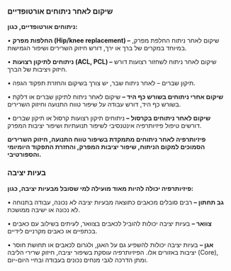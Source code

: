 ### שיקום לאחר ניתוחים אורטופדיים
**ניתוחים אורטופדיים, כגון:**

•	**החלפות מפרק (Hip/knee replacement) –** שיקום לאחר ניתוח החלפת מפרק, במיוחד במקרים של ברך או ירך, דורש חיזוק השרירים ושיפור הגמישות.

•	**ניתוחים לתיקון רצועות (ACL, PCL) –** שיקום לאחר ניתוח לשחזור רצועות דורש חיזוק ויציבות של הברך.

•	תיקון שברים – לאחר ניתוח שבר, יש צורך בשיקום והחזרת תפקוד הגפה.

•	**שיקום אחרי ניתוחים בשורש כף היד –** שיקום לאחר ניתוח לתיקון שברים או דלקת בשורש כף היד, דורש עבודה על שיפור טווח התנועה וחיזוק השרירים.

•	**שיקום לאחר ניתוחים בקרסול –** ניתוחים תיקון רצועות קרסול או תיקון שברים דורשים טיפול פיזיותרפיה אינטנסיבי לשיפור תנועתיות ושיפור יציבות המפרק.

**פיזיותרפיה לאחר ניתוחים מתמקדת בשיפור טווח התנועה, חיזוק השרירים הסמוכים למקום הניתוח, שיפור יציבות המפרק, והחזרת התפקוד היומיומי והספורטיבי.**

### בעיות יציבה
**פיזיותרפיה יכולה להיות מאוד מועילה למי שסובל מבעיות יציבה, כגון:**

•	**גב תחתון –** רבים סובלים מכאבים כתוצאה מבעיות יציבה לא נכונה, עבודה בתנוחה לא נכונה או ישיבה ממושכת.

•	**צוואר –** בעיות יציבה יכולות להוביל לכאבים בצוואר, לעיתים בשילוב עם כאבים בכתפיים או כאבים מקרניים לידיים.

•	**אגן –** בעיות יציבה יכולות להשפיע גם על האגן, ולגרום לכאבים או תחושת חוסר יציבות באזורים אלו.
הפיזיותרפיה עוסקת בשיפור יציבה, חיזוק שרירי הליבה (Core), ומתן הדרכה לגבי מנחים נכונים בעבודה ובחיי היום-יום.

